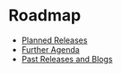 # Roadmap

- [Planned Releases](planned.md)
- [Further Agenda](further.md)
- [Past Releases and Blogs](past.md)